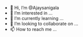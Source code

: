 - 👋 Hi, I’m @Ajaysanigala
- 👀 I’m interested in ...
- 🌱 I’m currently learning ...
- 💞️ I’m looking to collaborate on ...
- 📫 How to reach me ...

<!---
Ajaysanigala/Ajaysanigala is a ✨ special ✨ repository because its `README.md` (this file) appears on your GitHub profile.
You can click the Preview link to take a look at your changes.
--->
